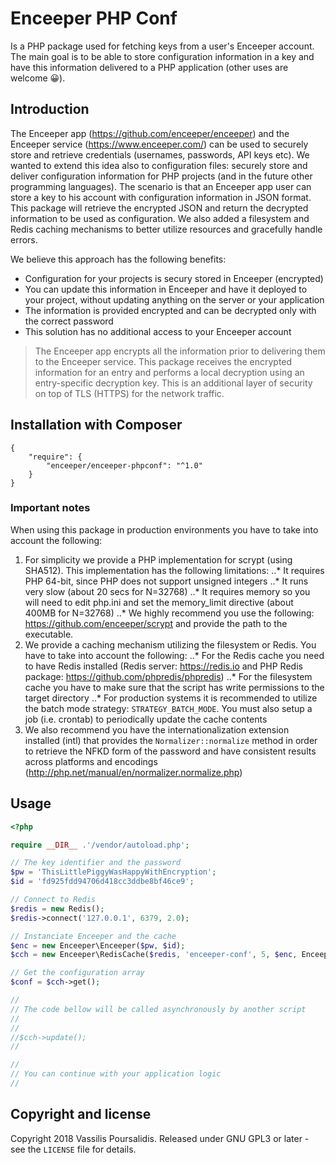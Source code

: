 # Enceeper PHP Conf

Is a PHP package used for fetching keys from a user's Enceeper account. The main goal is to be able to store configuration information in a key and have this information delivered to a PHP application (other uses are welcome 😀).

## Introduction

The Enceeper app (https://github.com/enceeper/enceeper) and the Enceeper service (https://www.enceeper.com/) can be used to securely store and retrieve credentials (usernames, passwords, API keys etc). We wanted to extend this idea also to configuration files: securely store and deliver configuration information for PHP projects (and in the future other programming languages). The scenario is that an Enceeper app user can store a key to his account with configuration information in JSON format. This package will retrieve the encrypted JSON and return the decrypted information to be used as configuration. We also added a filesystem and Redis caching mechanisms to better utilize resources and gracefully handle errors.

We believe this approach has the following benefits:

* Configuration for your projects is secury stored in Enceeper (encrypted)
* You can update this information in Enceeper and have it deployed to your project, without updating anything on the server or your application
* The information is provided encrypted and can be decrypted only with the correct password
* This solution has no additional access to your Enceeper account

> The Enceeper app encrypts all the information prior to delivering them to the Enceeper service. This package receives the encrypted information for an entry and performs a local decryption using an entry-specific decryption key. This is an additional layer of security on top of TLS (HTTPS) for the network traffic.

## Installation with Composer

```
{
    "require": {
        "enceeper/enceeper-phpconf": "^1.0"
    }
}
```

### Important notes

When using this package in production environments you have to take into account the following:

1. For simplicity we provide a PHP implementation for scrypt (using SHA512). This implementation has the following limitations:
..* It requires PHP 64-bit, since PHP does not support unsigned integers
..* It runs very slow (about 20 secs for N=32768)
..* It requires memory so you will need to edit php.ini and set the memory_limit directive (about 400MB for N=32768)
..* We highly recommend you use the following: https://github.com/enceeper/scrypt and provide the path to the executable.
2. We provide a caching mechanism utilizing the filesystem or Redis. You have to take into account the following:
..* For the Redis cache you need to have Redis installed (Redis server: https://redis.io and PHP Redis package: https://github.com/phpredis/phpredis)
..* For the filesystem cache you have to make sure that the script has write permissions to the target directory
..* For production systems it is recommended to utilize the batch mode strategy: `STRATEGY_BATCH_MODE`. You must also setup a job (i.e. crontab) to periodically update the cache contents
3. We also recommend you have the internationalization extension installed (intl) that provides the `Normalizer::normalize` method in order to retrieve the NFKD form of the password and have consistent results across platforms and encodings (http://php.net/manual/en/normalizer.normalize.php)

## Usage

```php
<?php

require __DIR__ .'/vendor/autoload.php';

// The key identifier and the password
$pw = 'ThisLittlePiggyWasHappyWithEncryption';
$id = 'fd925fdd94706d418cc3ddbe8bf46ce9';

// Connect to Redis
$redis = new Redis();
$redis->connect('127.0.0.1', 6379, 2.0);

// Instanciate Enceeper and the cache
$enc = new Enceeper\Enceeper($pw, $id);
$cch = new Enceeper\RedisCache($redis, 'enceeper-conf', 5, $enc, Enceeper\AbstractCache::STRATEGY_BATCH_MODE);

// Get the configuration array
$conf = $cch->get();

//
// The code bellow will be called asynchronously by another script
//
//
//$cch->update();
//

//
// You can continue with your application logic
//

```

## Copyright and license

Copyright 2018 Vassilis Poursalidis. Released under GNU GPL3 or later - see the `LICENSE` file for details.
